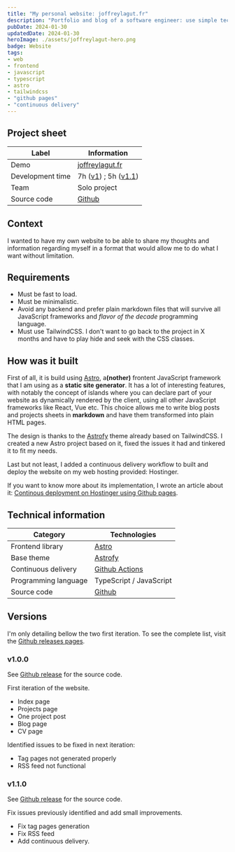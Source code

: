 ```yaml
---
title: "My personal website: joffreylagut.fr"
description: "Portfolio and blog of a software engineer: use simple technologies to generate pure HTML files."
pubDate: 2024-01-30
updatedDate: 2024-01-30
heroImage: ./assets/joffreylagut-hero.png
badge: Website
tags:
- web
- frontend
- javascript
- typescript
- astro
- tailwindcss
- "github pages"
- "continuous delivery"
---
```


## Project sheet

| Label | Information |
| --- | --- |
| Demo | [joffreylagut.fr](/) |
| Development time | 7h ([v1](#v100)) ; 5h ([v1.1](#v110)) |
| Team | Solo project |
| Source code | [Github](https://github.com/JoffreyLGT/joffreylagut.fr)

## Context

I wanted to have my own website to be able to share my thoughts and information regarding myself in a format that would allow me to do what I want without limitation.

## Requirements

- Must be fast to load.
- Must be minimalistic.
- Avoid any backend and prefer plain markdown files that will survive all JavaScript frameworks and <i>flavor of the decade</i> programming language.
- Must use TailwindCSS. I don't want to go back to the project in X months and have to play hide and seek with the CSS classes.

## How was it built

First of all, it is build using [Astro](astro.build), a<b>(nother)</b> frontent JavaScript framework that I am using as a <b>static site generator</b>. It has a lot of interesting features, with notably the concept of islands where you can declare part of your website as dynamically rendered by the client, using all other JavaScript frameworks like React, Vue etc.
This choice allows me to write blog posts and projects sheets in <b>markdown</b> and have them transformed into plain HTML pages.

The design is thanks to the [Astrofy](https://astrofy-template.netlify.app/) theme already based on TailwindCSS. I created a new Astro project based on it, fixed the issues it had and tinkered it to fit my needs.

Last but not least, I added a continuous delivery workflow to built and deploy the website on my web hosting provided: Hostinger.

If you want to know more about its implementation, I wrote an article about it: [Continous deployment on Hostinger using Github pages](/blog/continous-deployment-on-hostinger-using-github-pages).

## Technical information

| Category | Technologies |
| --- | --- |
| Frontend library | [Astro](https://astro.build)|
| Base theme | [Astrofy](https://astrofy-template.netlify.app/) |
| Continuous delivery | [Github Actions](https://github.com/features/actions) |
| Programming language | TypeScript / JavaScript |
| Source code | [Github](https://github.com/JoffreyLGT/joffreylagut.fr) |

## Versions

I'm only detailing bellow the two first iteration. To see the complete list, visit the [Github releases pages](https://github.com/JoffreyLGT/joffreylagut.fr/releases).

### v1.0.0

See [Github release](https://github.com/JoffreyLGT/joffreylagut.fr/releases/tag/1.0.0) for the source code.

First iteration of the website.

- Index page
- Projects page
- One project post
- Blog page
- CV page

Identified issues to be fixed in next iteration:

- Tag pages not generated properly
- RSS feed not functional

### v1.1.0

See [Github release](https://github.com/JoffreyLGT/joffreylagut.fr/releases/tag/1.1.0) for the source code.

Fix issues previously identified and add small improvements.

- Fix tag pages generation
- Fix RSS feed
- Add continuous delivery.
